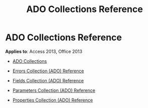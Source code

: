 ﻿---
title: ADO Collections Reference
TOCTitle: ADO Collections
ms:assetid: 40ff4d30-85de-4cc6-a3d0-e24a3c5c2c0d
ms:mtpsurl: https://msdn.microsoft.com/library/JJ249185(v=office.15)
ms:contentKeyID: 48544441
ms.date: 09/18/2015
mtps_version: v=office.15
---

# ADO Collections Reference


**Applies to**: Access 2013, Office 2013

  - [ADO Collections](ado-collections.md)

  - [Errors Collection (ADO) Reference](errors-collection-ado-reference.md)

  - [Fields Collection (ADO) Reference](fields-collection-ado-reference.md)

  - [Parameters Collection (ADO) Reference](parameters-collection-ado-reference.md)

  - [Properties Collection (ADO) Reference](properties-collection-ado-reference.md)

